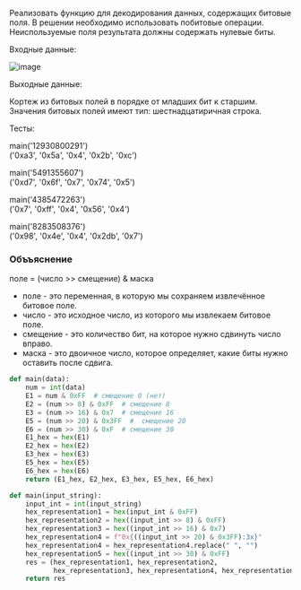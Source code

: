 Реализовать функцию для декодирования данных, содержащих битовые поля. В решении необходимо использовать побитовые операции. Неиспользуемые поля результата должны содержать нулевые биты.

Входные данные:

![image](https://github.com/mir4sem/python/assets/70198995/be2fdc6b-3634-44da-9837-b30c64b2c96f)

Выходные данные:

Кортеж из битовых полей в порядке от младших бит к старшим. Значения битовых полей имеют тип: шестнадцатиричная строка.

Тесты:

main('12930800291')
<br>
('0xa3', '0x5a', '0x4', '0x2b', '0xc')

main('5491355607')
<br>
('0xd7', '0x6f', '0x7', '0x74', '0x5')

main('4385472263')
<br>
('0x7', '0xff', '0x4', '0x56', '0x4')

main('8283508376')
<br>
('0x98', '0x4e', '0x4', '0x2db', '0x7')

### Объъяснение
поле = (число >> смещение) & маска

- поле - это переменная, в которую мы сохраняем извлечённое битовое поле.
- число - это исходное число, из которого мы извлекаем битовое поле.
- смещение - это количество бит, на которое нужно сдвинуть число вправо.
- маска - это двоичное число, которое определяет, какие биты нужно оставить после сдвига.

```python
def main(data):
    num = int(data)
    E1 = num & 0xFF  # смещение 0 (нет)
    E2 = (num >> 8) & 0xFF  # смещение 8
    E3 = (num >> 16) & 0x7  # смещение 16
    E5 = (num >> 20) & 0x3FF  #  смещение 20
    E6 = (num >> 30) & 0xF  # смещение 30
    E1_hex = hex(E1)
    E2_hex = hex(E2)
    E3_hex = hex(E3)
    E5_hex = hex(E5)
    E6_hex = hex(E6)
    return (E1_hex, E2_hex, E3_hex, E5_hex, E6_hex)

```

```python
def main(input_string):
    input_int = int(input_string)
    hex_representation1 = hex(input_int & 0xFF)
    hex_representation2 = hex((input_int >> 8) & 0xFF)
    hex_representation3 = hex((input_int >> 16) & 0x7)
    hex_representation4 = f"0x{((input_int >> 20) & 0x3FF):3x}"
    hex_representation4 = hex_representation4.replace(" ", "")
    hex_representation5 = hex((input_int >> 30) & 0xFF)
    res = (hex_representation1, hex_representation2,
           hex_representation3, hex_representation4, hex_representation5)
    return res

```
